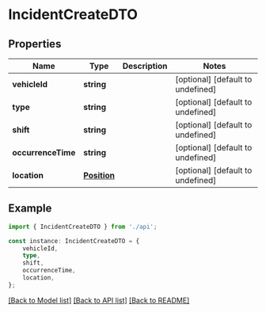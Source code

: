 # IncidentCreateDTO


## Properties

Name | Type | Description | Notes
------------ | ------------- | ------------- | -------------
**vehicleId** | **string** |  | [optional] [default to undefined]
**type** | **string** |  | [optional] [default to undefined]
**shift** | **string** |  | [optional] [default to undefined]
**occurrenceTime** | **string** |  | [optional] [default to undefined]
**location** | [**Position**](Position.md) |  | [optional] [default to undefined]

## Example

```typescript
import { IncidentCreateDTO } from './api';

const instance: IncidentCreateDTO = {
    vehicleId,
    type,
    shift,
    occurrenceTime,
    location,
};
```

[[Back to Model list]](../README.md#documentation-for-models) [[Back to API list]](../README.md#documentation-for-api-endpoints) [[Back to README]](../README.md)
